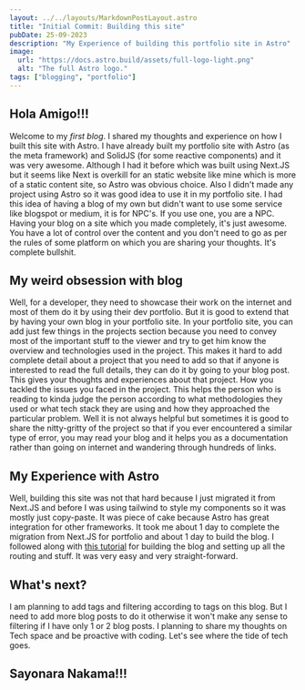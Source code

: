 ```yaml
---
layout: ../../layouts/MarkdownPostLayout.astro
title: "Initial Commit: Building this site"
pubDate: 25-09-2023
description: "My Experience of building this portfolio site in Astro"
image:
  url: "https://docs.astro.build/assets/full-logo-light.png"
  alt: "The full Astro logo."
tags: ["blogging", "portfolio"]
---
```


<h2 class="heading-2">Hola Amigo!!!</h2>

Welcome to my _first blog_. I shared my thoughts and experience on how I built this site with Astro. I have already built my portfolio site with Astro (as the meta framework) and SolidJS (for some reactive components) and it was very awesome. Although I had it before which was built using Next.JS but it seems like Next is overkill for an static website like mine which is more of a static content site, so Astro was obvious choice. Also I didn't made any project using Astro so it was good idea to use it in my portfolio site. I had this idea of having a blog of my own but didn't want to use some service like blogspot or medium, it is for NPC's. If you use one, you are a NPC. Having your blog on a site which you made completely, it's just awesome. You have a lot of control over the content and you don't need to go as per the rules of some platform on which you are sharing your thoughts. It's complete bullshit.

<h2 class="heading-2">My weird obsession with blog</h2>

Well, for a developer, they need to showcase their work on the internet and most of them do it by using their dev portfolio. But it is good to extend that by having your own blog in your portfolio site. In your portfolio site, you can add just few things in the projects section because you need to convey most of the important stuff to the viewer and try to get him know the overview and technologies used in the project. This makes it hard to add complete detail about a project that you need to add so that if anyone is interested to read the full details, they can do it by going to your blog post. This gives your thoughts and experiences about that project. How you tackled the issues you faced in the project. This helps the person who is reading to kinda judge the person according to what methodologies they used or what tech stack they are using and how they approached the particular problem. Well it is not always helpful but sometimes it is good to share the nitty-gritty of the project so that if you ever encountered a similar type of error, you may read your blog and it helps you as a documentation rather than going on internet and wandering through hundreds of links.

<h2 class="heading-2">My Experience with Astro</h2>

Well, building this site was not that hard because I just migrated it from Next.JS and before I was using tailwind to style my components so it was mostly just copy-paste. It was piece of cake because Astro has great integration for other frameworks. It took me about 1 day to complete the migration from Next.JS for portfolio and about 1 day to build the blog. I followed along with <a href="https://docs.astro.build/en/tutorial/0-introduction/" target="_blank" class="underline underline-offset-[6px]">this tutorial</a> for building the blog and setting up all the routing and stuff. It was very easy and very straight-forward.

<h2 class="heading-2">What's next?</h2>

I am planning to add tags and filtering according to tags on this blog. But I need to add more blog posts to do it otherwise it won't make any sense to filtering if I have only 1 or 2 blog posts. I planning to share my thoughts on Tech space and be proactive with coding. Let's see where the tide of tech goes.

<h2 class="heading-2">Sayonara Nakama!!!</h2>
